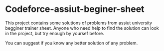 # Codeforce-assiut-beginer-sheet

This project contains some solutions of problems from assiut university begginer trainer sheet. Anyone who need help to find the solution can look in the project, but try enough by yoursef before. 

You can suggest if you know any better solution of any problem.

